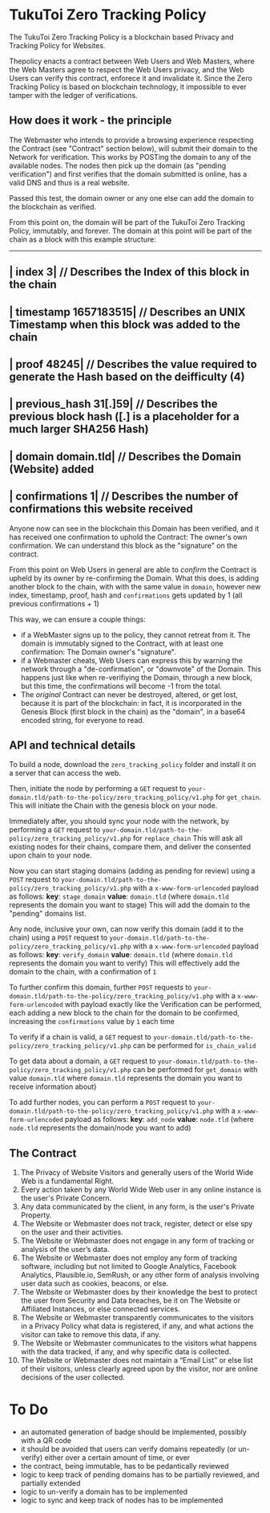 # TukuToi Zero Tracking Policy

The TukuToi Zero Tracking Policy is a blockchain based Privacy and Tracking Policy for Websites. 

Thepolicy enacts a contract between Web Users and Web Masters, where the Web Masters agree to respect the Web Users privacy, and the Web Users can verify this contract, enforece it and invalidate it. 
Since the Zero Tracking Policy is based on blockchain technology, it impossible to ever tamper with the ledger of verifications.

## How does it work - the principle

The Webmaster who intends to provide a browsing experience respecting the Contract (see "Contract" section below),
will submit their domain to the Network for verification.
This works by POSTing the domain to any of the available nodes.
The nodes then pick up the domain (as "pending verification") and first verifies that the domain submitted is online, has a valid DNS and thus is a real website.

Passed this test, the domain owner or any one else can add the domain to the blockchain as verified.

From this point on, the domain will be part of the TukuToi Zero Tracking Policy, immutably, and forever.
The domain at this point will be part of the chain as a block with this example structure:

 ----------------------
| index               3| // Describes the Index of this block in the chain
 ----------------------
| timestamp  1657183515| // Describes an UNIX Timestamp when this block was added to the chain
 ----------------------
| proof           48245| // Describes the value required to generate the Hash based on the deifficulty (4)
 ----------------------
| previous_hash 31[.]59| // Describes the previous block hash ([.] is a placeholder for a much larger SHA256 Hash)
 ----------------------
| domain     domain.tld| // Describes the Domain (Website) added
 ----------------------
| confirmations       1| // Describes the number of confirmations this website received 
 ----------------------

Anyone now can see in the blockchain this Domain has been verified, and it has received one confirmation to uphold the Contract: The owner's own confirmation. We can understand this block as the "signature" on the contract.

From this point on Web Users in general are able to _confirm_ the Contract is upheld by its owner by re-confirming the Domain.
What this does, is adding another block to the chain, with with the same value in `domain`, however new index, timestamp, proof, hash and `confirmations` gets updated by 1 (all previous confirmations + 1)

This way, we can ensure a couple things:
- if a WebMaster signs up to the policy, they cannot retreat from it. The domain is immutably signed to the Contract, with at least one confirmation: The Domain owner's "signature".
- if a Webmaster cheats, Web Users can express this by warning the network through a "de-confirmation", or "downvote" of the Domain. This happens just like when re-verifiying the Domain, through a new block, but this time, the confirmations will become -1 from the total.
- The _original_ Contract can never be destroyed, altered, or get lost, because it is part of the blockchain: in fact, it is incorporated in the Genesis Block (first block in the chain) as the "domain", in a base64 encoded string, for everyone to read.

## API and technical details

To build a node, download the `zero_tracking_policy` folder and install it on a server that can access the web.

Then, initiate the node by performing a `GET` request to `your-domain.tld/path-to-the-policy/zero_tracking_policy/v1.php` for `get_chain`.
This will initiate the Chain with the genesis block on your node.

Immediately after, you should sync your node with the network, by performing a `GET` request to `your-domain.tld/path-to-the-policy/zero_tracking_policy/v1.php` for `replace_chain`
This will ask all existing nodes for their chains, compare them, and deliver the consented upon chain to your node.

Now you can start staging domains (adding as pending for review) using a `POST` request to `your-domain.tld/path-to-the-policy/zero_tracking_policy/v1.php` with a `x-www-form-urlencoded` payload as follows:
**key**: `stage_domain`
**value**: `domain.tld` (where `domain.tld` represents the domain you want to stage)
This will add the domain to the "pending" domains list.

Any node, inclusive your own, can now verify this domain (add it to the chain) using a `POST` request to `your-domain.tld/path-to-the-policy/zero_tracking_policy/v1.php` with a `x-www-form-urlencoded` payload as follows:
**key**: `verify_domain`
**value**: `domain.tld` (where `domain.tld` represents the domain you want to verify)
This will effectively add the domain to the chain, with a confirmation of `1`

To further confirm this domain, further `POST` requests to `your-domain.tld/path-to-the-policy/zero_tracking_policy/v1.php` with a `x-www-form-urlencoded` with payload exactly like the Verification can be performed, each adding a new block to the chain for the domain to be confirmed, increasing the `confirmations` value by `1` each time

To verify if a chain is valid, a `GET` request to `your-domain.tld/path-to-the-policy/zero_tracking_policy/v1.php` can be performed for `is_chain_valid`

To get data about a domain, a `GET` request to `your-domain.tld/path-to-the-policy/zero_tracking_policy/v1.php` can be performed for `get_domain` with value `domain.tld` where `domain.tld` represents the domain you want to receive information about)

To add further nodes, you can perform a `POST` request to `your-domain.tld/path-to-the-policy/zero_tracking_policy/v1.php` with a `x-www-form-urlencoded` payload as follows:
**key**: `add_node`
**value**: `node.tld` (where `node.tld` represents the domain/node you want to add)

## The Contract

1. The Privacy of Website Visitors and generally users of the World Wide Web is a fundamental Right.
2. Every action taken by any World Wide Web user in any online instance is the user's Private Concern.
3. Any data communicated by the client, in any form, is the user's Private Property.
4. The Website or Webmaster does not track, register, detect or else spy on the user and their activities.
5. The Website or Webmaster does not engage in any form of tracking or analysis of the user’s data.
6. The Website or Webmaster does not employ any form of tracking software, including but not limited to Google Analytics, Facebook Analytics, Plausible.io, SemRush, or any other form of analysis involving user data such as cookies, beacons, or else.
7. The Website or Webmaster does by their knowledge the best to protect the user from Security and Data breaches, be it on The Website or Affiliated Instances, or else connected services.
8. The Website or Webmaster transparently communicates to the visitors in a Privacy Policy what data is registered, if any, and what actions the visitor can take to remove this data, if any.
9. The Website or Webmaster communicates to the visitors what happens with the data tracked, if any, and why specific data is collected.
10. The Website or Webmaster does not maintain a “Email List” or else list of their visitors, unless clearly agreed upon by the visitor, nor are online decisions of the user collected.

# To Do
- an automated generation of badge should be implemented, possibly with a QR code
- it should be avoided that users can verify domains repeatedly (or un-verify) either over a certain amount of time, or ever
- the contract, being immutable, has to be pedantically reviewed
- logic to keep track of pending domains has to be partially reviewed, and partially extended
- logic to un-verify a domain has to be implemented
- logic to sync and keep track of nodes has to be implemented
